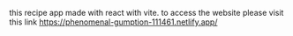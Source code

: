 this recipe app made with react with vite.
to access the website please visit this link
https://phenomenal-gumption-111461.netlify.app/
